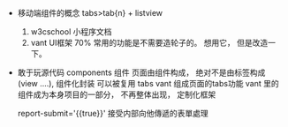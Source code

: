 - 移动端组件的概念
  tabs>tab{n}  + listview
  1. w3cschool 小程序文档
  2. vant UI框架 70% 常用的功能是不需要造轮子的。
  想用它， 但是改造一下。 
- 敢于玩源代码
  components 组件
  页面由组件构成， 绝对不是由标签构成(view ....), 组件化封装 可以被复用 
  tabs vant 组成页面的tabs功能
  vant 里的组件成为本身项目的一部分， 不再整体出现， 定制化框架
    

   report-submit='{{true}}'       接受内部向他傳遞的表單處理